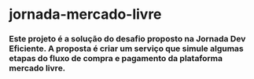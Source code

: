 # jornada-mercado-livre
### Este projeto é a solução do desafio proposto na Jornada Dev Eficiente. A proposta é criar um serviço que simule algumas etapas do fluxo de compra e pagamento da plataforma mercado livre.

